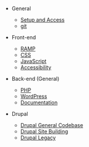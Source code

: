* General

  * [Setup and Access](general/onboarding/local_setup.md)
  * [git](general/git/standards.md)

* Front-end

  * [RAMP](front-end/ramp.md)
  * [CSS](front-end/css.md)
  * [JavaScript](front-end/js.md)
  * [Accessibility](front-end/accessibility.md)

* Back-end (General)

  * [PHP](back-end/php/standards.md)
  * [WordPress](back-end/wordpress/wordpress.md)
  * [Documentation](back-end/documentation/documentation.md)

* Drupal
  * [Drupal General Codebase](back-end/drupal/drupal.md)
  * [Drupal Site Building](back-end/drupal/drupal-sitebuilding.md)
  * [Drupal Legacy](back-end/drupal/drupal-legacy.md)
